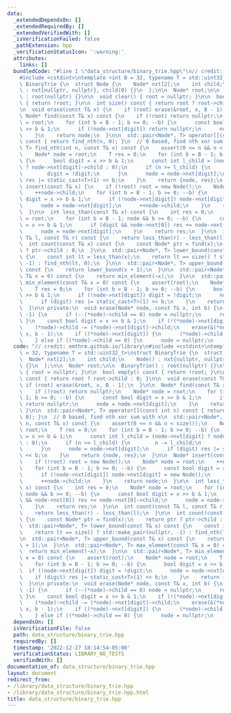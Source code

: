 ```yaml
---
data:
  _extendedDependsOn: []
  _extendedRequiredBy: []
  _extendedVerifiedWith: []
  _isVerificationFailed: false
  _pathExtension: hpp
  _verificationStatusIcon: ':warning:'
  attributes:
    links: []
  bundledCode: "#line 1 \"data_structure/binary_trie.hpp\"\n// credit: emthrm.github.io/library\n\
    #include <cstdint>\ntemplate <int B = 32, typename T = std::uint32_t>\nstruct\
    \ BinaryTrie {\n  struct Node {\n    Node* nxt[2];\n    int child;\n    Node()\
    \ : nxt{nullptr, nullptr}, child(0) {}\n  };\n\n  Node* root;\n\n  BinaryTrie()\
    \ : root(nullptr) {}\n\n  void clear() { root = nullptr; }\n\n  bool empty() const\
    \ { return !root; }\n\n  int size() const { return root ? root->child : 0; }\n\
    \n  void erase(const T& x) {\n    if (root) erase(&root, x, B - 1);\n  }\n\n \
    \ Node* find(const T& x) const {\n    if (!root) return nullptr;\n    Node* node\
    \ = root;\n    for (int b = B - 1; b >= 0; --b) {\n      const bool digit = x\
    \ >> b & 1;\n      if (!node->nxt[digit]) return nullptr;\n      node = node->nxt[digit];\n\
    \    }\n    return node;\n  }\n\n  std::pair<Node*, T> operator[](const int n)\
    \ const { return find_nth(n, 0); }\n  // 0 based, find nth xor sum with x\n  std::pair<Node*,\
    \ T> find_nth(int n, const T& x) const {\n    assert(0 <= n && n < size());\n\
    \    Node* node = root;\n    T res = 0;\n    for (int b = B - 1; b >= 0; --b)\
    \ {\n      bool digit = x >> b & 1;\n      const int l_child = (node->nxt[digit]\
    \ ? node->nxt[digit]->child : 0);\n      if (n >= l_child) {\n        n -= l_child;\n\
    \        digit = !digit;\n      }\n      node = node->nxt[digit];\n      if (digit)\
    \ res |= static_cast<T>(1) << b;\n    }\n    return {node, res};\n  }\n\n  Node*\
    \ insert(const T& x) {\n    if (!root) root = new Node();\n    Node* node = root;\n\
    \    ++node->child;\n    for (int b = B - 1; b >= 0; --b) {\n      const bool\
    \ digit = x >> b & 1;\n      if (!node->nxt[digit]) node->nxt[digit] = new Node();\n\
    \      node = node->nxt[digit];\n      ++node->child;\n    }\n    return node;\n\
    \  }\n\n  int less_than(const T& x) const {\n    int res = 0;\n    Node* node\
    \ = root;\n    for (int b = B - 1; node && b >= 0; --b) {\n      const bool digit\
    \ = x >> b & 1;\n      if (digit && node->nxt[0]) res += node->nxt[0]->child;\n\
    \      node = node->nxt[digit];\n    }\n    return res;\n  }\n\n  int count(const\
    \ T& l, const T& r) const {\n    return less_than(r) - less_than(l);\n  }\n\n\
    \  int count(const T& x) const {\n    const Node* ptr = find(x);\n    return ptr\
    \ ? ptr->child : 0;\n  }\n\n  std::pair<Node*, T> lower_bound(const T& x) const\
    \ {\n    const int lt = less_than(x);\n    return lt == size() ? std::make_pair(nullptr,\
    \ -1) : find_nth(lt, 0);\n  }\n\n  std::pair<Node*, T> upper_bound(const T& x)\
    \ const {\n    return lower_bound(x + 1);\n  }\n\n  std::pair<Node*, T> max_element(const\
    \ T& x = 0) const {\n    return min_element(~x);\n  }\n\n  std::pair<Node*, T>\
    \ min_element(const T& x = 0) const {\n    assert(root);\n    Node* node = root;\n\
    \    T res = 0;\n    for (int b = B - 1; b >= 0; --b) {\n      bool digit = x\
    \ >> b & 1;\n      if (!node->nxt[digit]) digit = !digit;\n      node = node->nxt[digit];\n\
    \      if (digit) res |= static_cast<T>(1) << b;\n    }\n    return {node, res};\n\
    \  }\n\n private:\n  void erase(Node* node, const T& x, int b) {\n    if (b ==\
    \ -1) {\n      if (--(*node)->child == 0) node = nullptr;\n      return;\n   \
    \ }\n    const bool digit = x >> b & 1;\n    if (!(*node)->nxt[digit]) return;\n\
    \    (*node)->child -= (*node)->nxt[digit]->child;\n    erase(&(*node)->nxt[digit],\
    \ x, b - 1);\n    if ((*node)->nxt[digit]) {\n      (*node)->child += (*node)->nxt[digit]->child;\n\
    \    } else if ((*node)->child == 0) {\n      node = nullptr;\n    }\n  }\n};\n"
  code: "// credit: emthrm.github.io/library\n#include <cstdint>\ntemplate <int B\
    \ = 32, typename T = std::uint32_t>\nstruct BinaryTrie {\n  struct Node {\n  \
    \  Node* nxt[2];\n    int child;\n    Node() : nxt{nullptr, nullptr}, child(0)\
    \ {}\n  };\n\n  Node* root;\n\n  BinaryTrie() : root(nullptr) {}\n\n  void clear()\
    \ { root = nullptr; }\n\n  bool empty() const { return !root; }\n\n  int size()\
    \ const { return root ? root->child : 0; }\n\n  void erase(const T& x) {\n   \
    \ if (root) erase(&root, x, B - 1);\n  }\n\n  Node* find(const T& x) const {\n\
    \    if (!root) return nullptr;\n    Node* node = root;\n    for (int b = B -\
    \ 1; b >= 0; --b) {\n      const bool digit = x >> b & 1;\n      if (!node->nxt[digit])\
    \ return nullptr;\n      node = node->nxt[digit];\n    }\n    return node;\n \
    \ }\n\n  std::pair<Node*, T> operator[](const int n) const { return find_nth(n,\
    \ 0); }\n  // 0 based, find nth xor sum with x\n  std::pair<Node*, T> find_nth(int\
    \ n, const T& x) const {\n    assert(0 <= n && n < size());\n    Node* node =\
    \ root;\n    T res = 0;\n    for (int b = B - 1; b >= 0; --b) {\n      bool digit\
    \ = x >> b & 1;\n      const int l_child = (node->nxt[digit] ? node->nxt[digit]->child\
    \ : 0);\n      if (n >= l_child) {\n        n -= l_child;\n        digit = !digit;\n\
    \      }\n      node = node->nxt[digit];\n      if (digit) res |= static_cast<T>(1)\
    \ << b;\n    }\n    return {node, res};\n  }\n\n  Node* insert(const T& x) {\n\
    \    if (!root) root = new Node();\n    Node* node = root;\n    ++node->child;\n\
    \    for (int b = B - 1; b >= 0; --b) {\n      const bool digit = x >> b & 1;\n\
    \      if (!node->nxt[digit]) node->nxt[digit] = new Node();\n      node = node->nxt[digit];\n\
    \      ++node->child;\n    }\n    return node;\n  }\n\n  int less_than(const T&\
    \ x) const {\n    int res = 0;\n    Node* node = root;\n    for (int b = B - 1;\
    \ node && b >= 0; --b) {\n      const bool digit = x >> b & 1;\n      if (digit\
    \ && node->nxt[0]) res += node->nxt[0]->child;\n      node = node->nxt[digit];\n\
    \    }\n    return res;\n  }\n\n  int count(const T& l, const T& r) const {\n\
    \    return less_than(r) - less_than(l);\n  }\n\n  int count(const T& x) const\
    \ {\n    const Node* ptr = find(x);\n    return ptr ? ptr->child : 0;\n  }\n\n\
    \  std::pair<Node*, T> lower_bound(const T& x) const {\n    const int lt = less_than(x);\n\
    \    return lt == size() ? std::make_pair(nullptr, -1) : find_nth(lt, 0);\n  }\n\
    \n  std::pair<Node*, T> upper_bound(const T& x) const {\n    return lower_bound(x\
    \ + 1);\n  }\n\n  std::pair<Node*, T> max_element(const T& x = 0) const {\n  \
    \  return min_element(~x);\n  }\n\n  std::pair<Node*, T> min_element(const T&\
    \ x = 0) const {\n    assert(root);\n    Node* node = root;\n    T res = 0;\n\
    \    for (int b = B - 1; b >= 0; --b) {\n      bool digit = x >> b & 1;\n    \
    \  if (!node->nxt[digit]) digit = !digit;\n      node = node->nxt[digit];\n  \
    \    if (digit) res |= static_cast<T>(1) << b;\n    }\n    return {node, res};\n\
    \  }\n\n private:\n  void erase(Node* node, const T& x, int b) {\n    if (b ==\
    \ -1) {\n      if (--(*node)->child == 0) node = nullptr;\n      return;\n   \
    \ }\n    const bool digit = x >> b & 1;\n    if (!(*node)->nxt[digit]) return;\n\
    \    (*node)->child -= (*node)->nxt[digit]->child;\n    erase(&(*node)->nxt[digit],\
    \ x, b - 1);\n    if ((*node)->nxt[digit]) {\n      (*node)->child += (*node)->nxt[digit]->child;\n\
    \    } else if ((*node)->child == 0) {\n      node = nullptr;\n    }\n  }\n};"
  dependsOn: []
  isVerificationFile: false
  path: data_structure/binary_trie.hpp
  requiredBy: []
  timestamp: '2022-12-27 18:14:54-05:00'
  verificationStatus: LIBRARY_NO_TESTS
  verifiedWith: []
documentation_of: data_structure/binary_trie.hpp
layout: document
redirect_from:
- /library/data_structure/binary_trie.hpp
- /library/data_structure/binary_trie.hpp.html
title: data_structure/binary_trie.hpp
---
```


